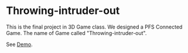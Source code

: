 # Throwing-intruder-out

This is the final project in 3D Game class. We designed a PFS Connected Game. The name of Game called "Throwing-intruder-out".

See [Demo].

  [Demo]: <https://youtu.be/PKyRy5AWPKc>
